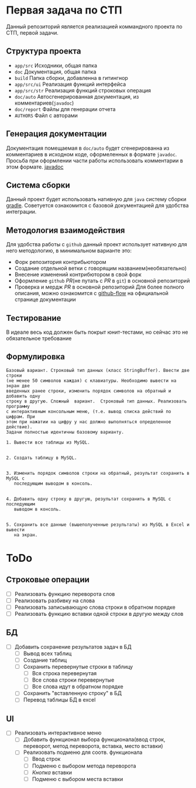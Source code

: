 # Первая задача по СТП
Данный репозиторий является реализацией коммандного проекта
по СТП, первой задачи.

## Структура проекта
- `app/src` Исходники, общая папка
- `doc` Документация, общая папка
- `build` Папка сборки, добавленна в гитингнор
- `app/src/ui` Реализация функций интерфейса
- `app/src/str` Реализация функций строковых операция
- `doc/auto` Автосгенерированная документация, из комментариев(`javadoc`)
- `doc/report` Файлы для генерации отчета
- `AUTHORS` Файл с авторами

## Генерация документации
Документация помещаемая в `doc/auto` будет сгенерированна из комментариев
в исходном коде, оформеленных в формате `javadoc`. Просьба при оформлении части работы
использовать комментарии в этом формате.
[javadoc](https://docs.oracle.com/javase/8/docs/technotes/tools/windows/javadoc.html) 

## Система сборки
Данный проект будет использовать нативную для `java` систему сборки 
[gradle](https://docs.gradle.org/current/userguide/getting_started_eng.html).
Советуется ознакомится с бaзовой документацией для удобства интеграции.

## Методология взаимодействия
Для удобства работы с `github` данный проект использует нативную для него
методологию, в минимальном варианте это:
- Форк репозитория контрибьютором
- Создание отдельной ветки с говорящим названием(необязательно)
- Внесение изменений контрибютором в свой форк
- Оформление `github` *PR*(не путать с *PR* в `git`) в основной репозиторий
- Проверка и мердж *PR* в основной репозиторий
Для более полного описания, можно ознакомится с
[github-flow](https://docs.github.com/en/get-started/using-github/github-flow)
на официальной странице документации

## Тестирование
В идеале весь код должен быть покрыт юнит-тестами, но сейчас это
не обязательное требование

## Формулировка
```
Базовый вариант. Строковый тип данных (класс StringBuffer). Ввести две строки
(не менее 50 символов каждая) с клавиатуры. Необходимо вывести на экран две
введенных ранее строки, изменить порядок символов на обратный и добавить одну
строку в другую. Сложный  вариант.  Строковый тип данных. Реализовать программу
с интерактивным консольным меню, (т.е. вывод списка действий по цифрам. При
этом при нажатии на цифру у нас должно выполняться определенное действие).
Задачи полностью идентичны базовому варианту.

1. Вывести все таблицы из MySQL.


2. Создать таблицу в MySQL.


3. Изменить порядок символов строки на обратный, результат сохранить в MySQL с
   последующим выводом в консоль.


4. Добавить одну строку в другую, результат сохранить в MySQL с последующим
   выводом в консоль.


5. Сохранить все данные (вышеполученные результаты) из MySQL в Excel и вывести
   на экран.
```
# ToDo
## Строковые операции
- [ ] Реализовать функцию переворота слов
- [ ] Реализовать разбивку на слова
- [ ] Реализовать записывающую слова строки в обратном порядке
- [ ] Реализовать функцию вставки одной строки в другую между слов

## БД
- [ ] Добавить сохранение результатов задач в БД
  - [ ] Вывод всех таблиц
  - [ ] Создание таблиц
  - [ ] Сохранить перевернутые строки в таблицу
    - [ ] Вся строка перевернутая
    - [ ] Все слова строки перевернутые
    - [ ] Все слова идут в обратном порядке
  - [ ] Сохранить "вставленную строку" в БД 
  - [ ] Перевод таблицы БД в excel

## UI
- [ ] Реализовать интерактивное меню
  - [ ] Добавить функционал выбора функционала(ввод строк, переворот, метод переворота, вставка, место вставки)
  - [ ] Реализовать подменю для соотв. функционала
    - [ ] Ввод строк
    - [ ] Подменю с выбором метода переворота
    - [ ] *Кнопка* вставки
    - [ ] Подменю с выбором места вставки
